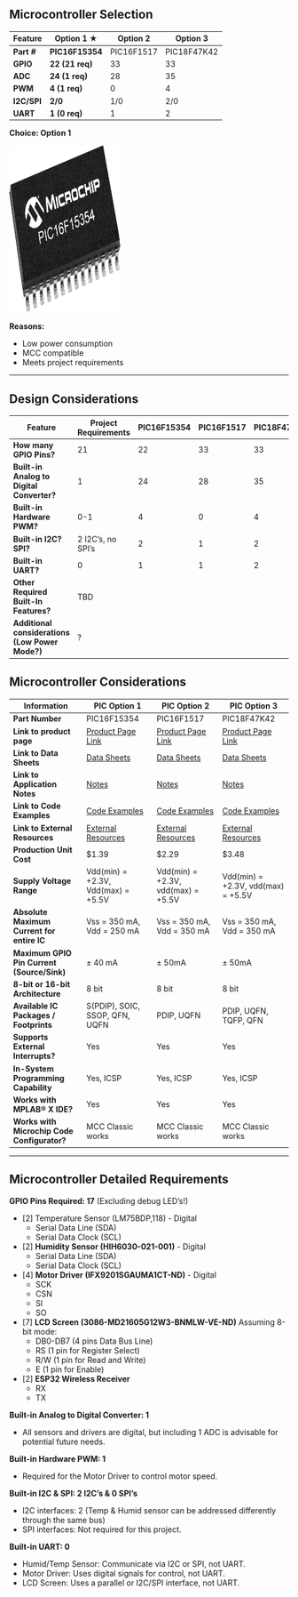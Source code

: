 ## Microcontroller Selection

| Feature      | **Option 1** ★ | Option 2     | Option 3     |
|--------------|----------------|--------------|--------------|
| **Part #**   | **PIC16F15354**| PIC16F1517   | PIC18F47K42  |
| **GPIO**     | **22 (21 req)**| 33           | 33           |
| **ADC**      | **24 (1 req)** | 28           | 35           |
| **PWM**      | **4 (1 req)**  | 0            | 4            |
| **I2C/SPI**  | **2/0**        | 1/0          | 2/0          |
| **UART**     | **1 (0 req)**  | 1            | 2            |

**Choice: Option 1**

<img src="https://raw.githubusercontent.com/314-grp-301/314-grp-301.github.io/main/docs/assets/images/06-PIC16F15354.png" width="200" height="300">

**Reasons:**

- Low power consumption
- MCC compatible
- Meets project requirements
---
## Design Considerations 

| Feature                                      | Project Requirements | PIC16F15354 | PIC16F1517 | PIC18F47K42 |
|----------------------------------------------|----------------------|-------------|------------|-------------|
| **How many GPIO Pins?**                      | 21                   | 22          | 33         | 33          |
| **Built-in Analog to Digital Converter?**    | 1                    | 24          | 28         | 35          |
| **Built-in Hardware PWM?**                   | 0-1                  | 4           | 0          | 4           |
| **Built-in I2C? SPI?**                       | 2 I2C’s, no SPI’s    | 2           | 1          | 2           |
| **Built-in UART?**                           | 0                    | 1           | 1          | 2           |
| **Other Required Built-In Features?**        | TBD                  |             |            |             |
| **Additional considerations (Low Power Mode?)** | ?                  |             |            |             |

## Microcontroller Considerations

| Information                             | PIC Option 1                                                                 | PIC Option 2                                                               | PIC Option 3                                                               |
|-----------------------------------------|------------------------------------------------------------------------------|----------------------------------------------------------------------------|----------------------------------------------------------------------------|
| **Part Number**                         | PIC16F15354                                                                  | PIC16F1517                                                                 | PIC18F47K42                                                                |
| **Link to product page**                | [Product Page Link](https://www.microchip.com/en-us/product/PIC16F15354)     | [Product Page Link](https://www.microchip.com/en-us/product/pic16f1517)   | [Product Page Link](https://www.microchip.com/en-us/product/pic18f47k42)  |
| **Link to Data Sheets**                 | [Data Sheets](https://www.mouser.com/datasheet/2/268/PIC16F_LF_15354_55_Data_Sheet_40001853D-2885845.pdf) | [Data Sheets](https://ww1.microchip.com/downloads/aemDocuments/documents/OTH/ProductDocuments/DataSheets/40001452F.pdf) | [Data Sheets](https://ww1.microchip.com/downloads/aemDocuments/documents/MCU08/ProductDocuments/DataSheets/PIC18%28L%29F26-27-45-46-47-55-56-57K42-Data-Sheet-40001919G.pdf) |
| **Link to Application Notes**           | [Notes](https://www.microchip.com/en-us/application-notes)                 | [Notes](https://www.microchip.com/en-us/application-notes)               | [Notes](https://www.microchip.com/en-us/application-notes)               |
| **Link to Code Examples**               | [Code Examples](https://www.microchip.com/en-us/code-examples)             | [Code Examples](https://www.microchip.com/en-us/code-examples)           | [Code Examples](https://www.microchip.com/en-us/code-examples)           |
| **Link to External Resources**          | [External Resources](https://www.instructables.com/Programming-PIC-Microcontrollers/) | [External Resources](https://www.instructables.com/Programming-PIC-Microcontrollers/) | [External Resources](https://www.instructables.com/Programming-PIC-Microcontrollers/) |
| **Production Unit Cost**                | $1.39                                                                       | $2.29                                                                     | $3.48                                                                     |
| **Supply Voltage Range**                | Vdd(min) = +2.3V, Vdd(max) = +5.5V                                          | Vdd(min) = +2.3V, vdd(max) = +5.5V                                        | Vdd(min) = +2.3V, vdd(max) = +5.5V                                        |
| **Absolute Maximum Current for entire IC** | Vss = 350 mA, Vdd = 250 mA                                                  | Vss = 350 mA, Vdd = 350 mA                                                | Vss = 350 mA, Vdd = 350 mA                                                |
| **Maximum GPIO Pin Current (Source/Sink)** | ± 40 mA                                                                    | ± 50mA                                                                    | ± 50mA                                                                    |
| **8-bit or 16-bit Architecture**         | 8 bit                                                                       | 8 bit                                                                     | 8 bit                                                                     |
| **Available IC Packages / Footprints**   | S(PDIP), SOIC, SSOP, QFN, UQFN                                              | PDIP, UQFN                                                                | PDIP, UQFN, TQFP, QFN                                                     |
| **Supports External Interrupts?**        | Yes                                                                         | Yes                                                                       | Yes                                                                       |
| **In-System Programming Capability**     | Yes, ICSP                                                                   | Yes, ICSP                                                                 | Yes, ICSP                                                                 |
| **Works with MPLAB® X IDE?**             | Yes                                                                         | Yes                                                                       | Yes                                                                       |
| **Works with Microchip Code Configurator?** | MCC Classic works                                                            | MCC Classic works                                                         | MCC Classic works                                                         |
---
## Microcontroller Detailed Requirements

**GPIO Pins Required: 17** (Excluding debug LED’s!)
- [2] Temperature Sensor (LM75BDP,118) - Digital
  - Serial Data Line (SDA)
  - Serial Data Clock (SCL)
- [2] **Humidity Sensor (HIH6030-021-001)** - Digital
  - Serial Data Line (SDA)
  - Serial Data Clock (SCL)
- [4] **Motor Driver (IFX9201SGAUMA1CT-ND)** - Digital
  - SCK
  - CSN
  - SI
  - SO
- [7] **LCD Screen (3086-MD21605G12W3-BNMLW-VE-ND)** Assuming 8-bit mode:
  - DB0-DB7 (4 pins Data Bus Line)
  - RS (1 pin for Register Select)
  - R/W (1 pin for Read and Write)
  - E (1 pin for Enable)
- [2] **ESP32 Wireless Receiver**
  - RX
  - TX

**Built-in Analog to Digital Converter: 1**
- All sensors and drivers are digital, but including 1 ADC is advisable for potential future needs.

**Built-in Hardware PWM: 1**
- Required for the Motor Driver to control motor speed.

**Built-in I2C & SPI: 2 I2C’s & 0 SPI’s**
- I2C interfaces: 2 (Temp & Humid sensor can be addressed differently through the same bus)
- SPI interfaces: Not required for this project.

**Built-in UART: 0**
- Humid/Temp Sensor: Communicate via I2C or SPI, not UART.
- Motor Driver: Uses digital signals for control, not UART.
- LCD Screen: Uses a parallel or I2C/SPI interface, not UART.

